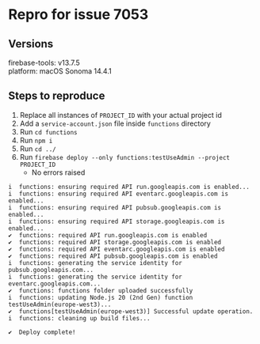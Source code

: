 # Repro for issue 7053

## Versions

firebase-tools: v13.7.5<br>
platform: macOS Sonoma 14.4.1

## Steps to reproduce

1. Replace all instances of `PROJECT_ID` with your actual project id
1. Add a `service-account.json` file inside `functions` directory
1. Run `cd functions`
1. Run `npm i`
1. Run `cd ../`
1. Run `firebase deploy --only functions:testUseAdmin --project PROJECT_ID`
   - No errors raised

```
i  functions: ensuring required API run.googleapis.com is enabled...
i  functions: ensuring required API eventarc.googleapis.com is enabled...
i  functions: ensuring required API pubsub.googleapis.com is enabled...
i  functions: ensuring required API storage.googleapis.com is enabled...
✔  functions: required API run.googleapis.com is enabled
✔  functions: required API storage.googleapis.com is enabled
✔  functions: required API eventarc.googleapis.com is enabled
✔  functions: required API pubsub.googleapis.com is enabled
i  functions: generating the service identity for pubsub.googleapis.com...
i  functions: generating the service identity for eventarc.googleapis.com...
✔  functions: functions folder uploaded successfully
i  functions: updating Node.js 20 (2nd Gen) function testUseAdmin(europe-west3)...
✔  functions[testUseAdmin(europe-west3)] Successful update operation.
i  functions: cleaning up build files...

✔  Deploy complete!
```
